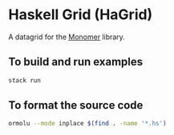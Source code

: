 # Haskell Grid (HaGrid)

A datagrid for the [Monomer](https://github.com/fjvallarino/monomer) library.

## To build and run examples
```bash
stack run
```

## To format the source code

```bash
ormolu --mode inplace $(find . -name '*.hs')
```